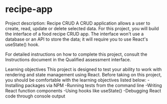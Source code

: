 # recipe-app

Project description: Recipe CRUD
A CRUD application allows a user to create, read, update or delete selected data. For this project, you will build the interface of a food recipe CRUD app. The interface won't use a database or an API to store the data; it will require you to use React's useState() hook.

For detailed instructions on how to complete this project, consult the Instructions document in the Qualified assessment interface.

Learning objectives
This project is designed to test your ability to work with rendering and state management using React. Before taking on this project, you should be comfortable with the learning objectives listed below:
-Installing packages via NPM
-Running tests from the command line
-Writing React function components
-Using hooks like useState()
-Debugging React code through console output
